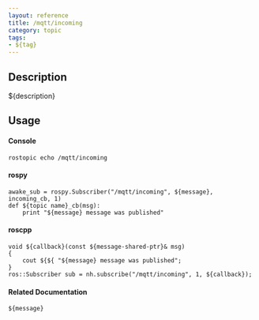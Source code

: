 ```yaml
---
layout: reference
title: /mqtt/incoming
category: topic
tags: 
- ${tag}
---
```


## Description
${description}

## Usage
#### Console
```
rostopic echo /mqtt/incoming
```

#### rospy
```
awake_sub = rospy.Subscriber("/mqtt/incoming", ${message}, incoming_cb, 1)
def ${topic name}_cb(msg):
    print "${message} message was published"
```

#### roscpp
```
void ${callback}(const ${message-shared-ptr}& msg)
{
    cout ${${ "${message} message was published";
}
ros::Subscriber sub = nh.subscribe("/mqtt/incoming", 1, ${callback});
```

#### Related Documentation
``${message}``  